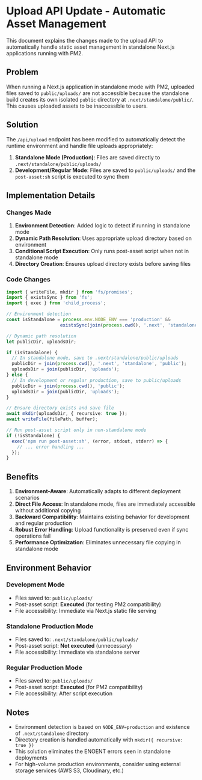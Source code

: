 # Upload API Update - Automatic Asset Management

This document explains the changes made to the upload API to automatically handle static asset management in standalone Next.js applications running with PM2.

## Problem

When running a Next.js application in standalone mode with PM2, uploaded files saved to `public/uploads/` are not accessible because the standalone build creates its own isolated `public` directory at `.next/standalone/public/`. This causes uploaded assets to be inaccessible to users.

## Solution

The `/api/upload` endpoint has been modified to automatically detect the runtime environment and handle file uploads appropriately:

1. **Standalone Mode (Production)**: Files are saved directly to `.next/standalone/public/uploads/`
2. **Development/Regular Mode**: Files are saved to `public/uploads/` and the `post-asset:sh` script is executed to sync them

## Implementation Details

### Changes Made

1. **Environment Detection**: Added logic to detect if running in standalone mode
2. **Dynamic Path Resolution**: Uses appropriate upload directory based on environment
3. **Conditional Script Execution**: Only runs post-asset script when not in standalone mode
4. **Directory Creation**: Ensures upload directory exists before saving files

### Code Changes

```typescript
import { writeFile, mkdir } from 'fs/promises';
import { existsSync } from 'fs';
import { exec } from 'child_process';

// Environment detection
const isStandalone = process.env.NODE_ENV === 'production' && 
                    existsSync(join(process.cwd(), '.next', 'standalone'));

// Dynamic path resolution
let publicDir, uploadsDir;

if (isStandalone) {
  // In standalone mode, save to .next/standalone/public/uploads
  publicDir = join(process.cwd(), '.next', 'standalone', 'public');
  uploadsDir = join(publicDir, 'uploads');
} else {
  // In development or regular production, save to public/uploads
  publicDir = join(process.cwd(), 'public');
  uploadsDir = join(publicDir, 'uploads');
}

// Ensure directory exists and save file
await mkdir(uploadsDir, { recursive: true });
await writeFile(filePath, buffer);

// Run post-asset script only in non-standalone mode
if (!isStandalone) {
  exec('npm run post-asset:sh', (error, stdout, stderr) => {
    // ... error handling ...
  });
}
```

## Benefits

1. **Environment-Aware**: Automatically adapts to different deployment scenarios
2. **Direct File Access**: In standalone mode, files are immediately accessible without additional copying
3. **Backward Compatibility**: Maintains existing behavior for development and regular production
4. **Robust Error Handling**: Upload functionality is preserved even if sync operations fail
5. **Performance Optimization**: Eliminates unnecessary file copying in standalone mode

## Environment Behavior

### Development Mode
- Files saved to: `public/uploads/`
- Post-asset script: **Executed** (for testing PM2 compatibility)
- File accessibility: Immediate via Next.js static file serving

### Standalone Production Mode
- Files saved to: `.next/standalone/public/uploads/`
- Post-asset script: **Not executed** (unnecessary)
- File accessibility: Immediate via standalone server

### Regular Production Mode
- Files saved to: `public/uploads/`
- Post-asset script: **Executed** (for PM2 compatibility)
- File accessibility: After script execution

## Notes

- Environment detection is based on `NODE_ENV=production` and existence of `.next/standalone` directory
- Directory creation is handled automatically with `mkdir({ recursive: true })`
- This solution eliminates the ENOENT errors seen in standalone deployments
- For high-volume production environments, consider using external storage services (AWS S3, Cloudinary, etc.)